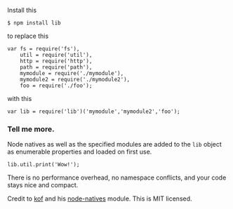 Install this

    $ npm install lib

to replace this

    var fs = require('fs'),
        util = require('util'),
        http = require('http'),
        path = require('path'),
        mymodule = require('./mymodule'),
        mymodule2 = require('./mymodule2'),
        foo = require('./foo');
        
with this

    var lib = require('lib')('mymodule','mymodule2','foo');

### Tell me more.

Node natives as well as the specified modules are added to the `lib` object as enumerable properties and loaded on first use. 

    lib.util.print('Wow!');

There is no performance overhead, no namespace conflicts, and your code stays nice and compact. 

Credit to [kof](https://github.com/kof) and his [node-natives](https://github.com/kof/node-natives) module. This is MIT licensed.